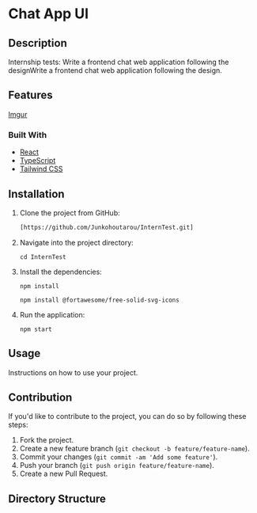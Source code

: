 # Chat App UI

## Description

Internship tests: Write a frontend chat web application following the designWrite a frontend chat web application following the design.
## Features
[Imgur](https://imgur.com/uzpgdWq)

### Built With

- [React](https://reactjs.org/docs/getting-started.html)
- [TypeScript](https://www.typescriptlang.org/docs/)
- [Tailwind CSS](https://tailwindcss.com/docs)


## Installation

1. Clone the project from GitHub:

    ```bash
   [https://github.com/Junkohoutarou/InternTest.git]
    ```

2. Navigate into the project directory:

    ```
    cd InternTest
    ```

3. Install the dependencies:


    ```
    npm install
    ```
    ```
    npm install @fortawesome/free-solid-svg-icons
    ```

4. Run the application:

    ```
    npm start
    ```

## Usage

Instructions on how to use your project.

## Contribution

If you'd like to contribute to the project, you can do so by following these steps:

1. Fork the project.
2. Create a new feature branch (`git checkout -b feature/feature-name`).
3. Commit your changes (`git commit -am 'Add some feature'`).
4. Push your branch (`git push origin feature/feature-name`).
5. Create a new Pull Request.

## Directory Structure



